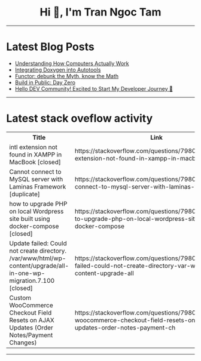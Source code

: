 <h1 align="center">Hi 👋, I'm Tran Ngoc Tam</h1>

---

# Latest Blog Posts 
<!-- BLOG-POST-LIST:START -->
- [Understanding How Computers Actually Work](https://dev.to/danishaft/understanding-how-computers-actually-work-4e0n)
- [Integrating Doxygen into Autotools](https://dev.to/pauljlucas/integrating-doxygen-into-autotools-571m)
- [Functor: debunk the Myth, know the Math](https://dev.to/0x1/functor-debunking-the-myth-2n5l)
- [Build in Public: Day Zero](https://dev.to/olgabraginskaya/build-in-public-day-zero-end)
- [Hello DEV Community! Excited to Start My Developer Journey 🚀](https://dev.to/deepjyoti_das/hello-dev-community-excited-to-start-my-developer-journey-4e65)
<!-- BLOG-POST-LIST:END -->

---

# Latest stack oveflow activity
<table>
  <tr><th>Title</th><th>Link</th></tr>
  <!-- STACKOVERFLOW:START --><tr><td>intl extension not found in XAMPP in MacBook [closed]</td><td>https://stackoverflow.com/questions/79806337/intl-extension-not-found-in-xampp-in-macbook</td></tr><tr><td>Cannot connect to MySQL server with Laminas Framework [duplicate]</td><td>https://stackoverflow.com/questions/79806116/cannot-connect-to-mysql-server-with-laminas-framework</td></tr><tr><td>how to upgrade PHP on local Wordpress site built using docker-compose [closed]</td><td>https://stackoverflow.com/questions/79806109/how-to-upgrade-php-on-local-wordpress-site-built-using-docker-compose</td></tr><tr><td>Update failed: Could not create directory. /var/www/html/wp-content/upgrade/all-in-one-wp-migration.7.100 [closed]</td><td>https://stackoverflow.com/questions/79806033/update-failed-could-not-create-directory-var-www-html-wp-content-upgrade-all</td></tr><tr><td>Custom WooCommerce Checkout Field Resets on AJAX Updates &lpar;Order Notes/Payment Changes&rpar;</td><td>https://stackoverflow.com/questions/79805550/custom-woocommerce-checkout-field-resets-on-ajax-updates-order-notes-payment-ch</td></tr><!-- STACKOVERFLOW:END -->
</table>

---


